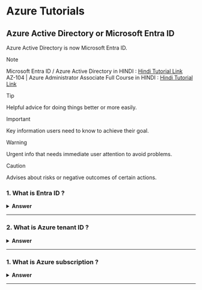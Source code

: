 # Azure Tutorials
## Azure Active Directory or Microsoft Entra ID
Azure Active Directory is now Microsoft Entra ID.

> [!NOTE]
> Microsoft Entra ID / Azure Active Directory in HINDI : [Hindi Tutorial Link](https://www.youtube.com/playlist?list=PLUGuCqrhcwZzht4r2sbByidApmrvEjL9m)  
> AZ-104 | Azure Administrator Associate Full Course in HINDI : [Hindi Tutorial Link](https://www.youtube.com/playlist?list=PLdjivcdVUZLap0DKDKFBYLNrNDYKQg08I)

> [!TIP]
> Helpful advice for doing things better or more easily.

> [!IMPORTANT]
> Key information users need to know to achieve their goal.

> [!WARNING]
> Urgent info that needs immediate user attention to avoid problems.

> [!CAUTION]
> Advises about risks or negative outcomes of certain actions.

### 1. What is Entra ID ?

<details><summary><b>Answer</b></summary>
<p>

#### 
```
Microsoft has changed the name of the uh the directory service of Azure that we formerly known as the Azure AD to the intra ID. Microsoft intra ID is a foundational product of Microsoft Intra. It provides the essential identity, authentication, policy, and protection to secure employees, devices, and enterprise apps and resources.

Microsoft Entra ID is a cloud-based identity and access management solution. It's a directory and identity management service that operates in the cloud and offers authentication and authorization services to various Microsoft services, such as Microsoft 365, Dynamics 365, and Microsoft Azure.
```
**Entra** : https://learn.microsoft.com/en-us/entra/fundamentals/what-is-entra  
**Hindi Tutorial :** https://www.youtube.com/watch?v=xEvSFyXBX58&list=PLUGuCqrhcwZzht4r2sbByidApmrvEjL9m&index=2
 ![entra-product-family](https://learn.microsoft.com/en-us/entra/fundamentals/media/what-is-entra/entra-product-family.png)
 ![Azure_Active_Drectory](https://raw.githubusercontent.com/piyalidas10/Azure/refs/heads/main/images/Azure_Active_Drectory.png)
 
</p>
</details>

---

### 2. What is Azure tenant ID ?

<details><summary><b>Answer</b></summary>
<p>

#### 
```
An Azure subscription grants you access to the Azure services and to the Azure Platform Management Portal. So whenever you create an account in the Azure portal, you have to purchase a subscription in order to access any Azure services. So without subscription you won't be able to access any Azure services or manage them.  
The subscription holder manages services like Windows Azure, SQL, Azure storage, virtual machines. So all these services can only be accessed by the account holder who is having an access onto the subscription.
An Azure subscription has a trust relationship with Azure Active Directory or Azure AD, which means that the subscription trusts Azure HD to authenticate users, services and devices. So when you create the account in the Azure portal, first time you get the subscription. Along with that, you get the default Active Directory. So that's the Azure activity tenant you get with the subscription. So that subscription is tied to the Azure Active Directory. So it uses that Azure Active Directory for authenticating user accounts which are configured in the directory. So you can configure those accounts which are configured in the Azure Active Directory to access the resources in the subscription.  
Multiple subscriptions can trust the same Azure Active Directory, but each subscription can only trust a single directory. So you can have more than one subscription and they all can be tied to the same Azure Active Directory tenant. So they all can use the same Active Directory. So it means the user accounts which are configured in your Azure Active Directory, you can provide those account access onto all of the subscription that you create and link to this Azure Ready tenant.** However, one subscription can only be tied to one Azure Active Directory. You cannot link a single subscription with more than one tenant.**
Now you have to keep in mind that if your subscription expires, you lose access to all the resources associated with that subscription because all the resources are created within that subscription and you access all those resources or configure or manage those resources and that subscription. So if that subscription get expired, you will lose access on all the resources which are within that subscription.
Multiple subscriptions are created to separate production dev test workloads or for separate billings. So while there is a requirement when you need to have more than one subscription, it may be because you want to separate your workloads. The virtual machine in a subscription by default. Do not communicate with the virtual machine and the different subscription. Unless you are creating VPN gateways between the subscription in order to join them. Also, each subscription are billed separately so you can have a different subscription when you have a different business unit and whose billing you want to track so you can have a different subscription for that business unit.
```
**Tenant :** https://learn.microsoft.com/en-us/entra/external-id/tenant-configurations  
**Create a new Tanant :** https://learn.microsoft.com/en-us/entra/fundamentals/create-new-tenant  
**Hindi Tutorial :** https://www.youtube.com/watch?v=mVV_4O_QPI0&list=PLUGuCqrhcwZzht4r2sbByidApmrvEjL9m&index=3
 ![ Azure landing zone architecture](https://learn.microsoft.com/en-us/azure/cloud-adoption-framework/ready/landing-zone/design-area/media/azure-scopes-billing.svg)
 
</p>
</details>

---

### 1. What is Azure subscription ?

<details><summary><b>Answer</b></summary>
<p>

#### 
```
An Azure subscription grants you access to the Azure services and to the Azure Platform Management Portal. So whenever you create an account in the Azure portal, you have to purchase a subscription in order to access any Azure services. So without subscription you won't be able to access any Azure services or manage them.  
The subscription holder manages services like Windows Azure, SQL, Azure storage, virtual machines. So all these services can only be accessed by the account holder who is having an access onto the subscription.  
An Azure subscription has a trust relationship with Azure Active Directory or Azure AD, which means that the subscription trusts Azure HD to authenticate users, services and devices. So when you create the account in the Azure portal, first time you get the subscription. Along with that, you get the default Active Directory. So that's the Azure activity tenant you get with the subscription. So that subscription is tied to the Azure Active Directory. So it uses that Azure Active Directory for authenticating user accounts which are configured in the directory. So you can configure those accounts which are configured in the Azure Active Directory to access the resources in the subscription.
Multiple subscriptions can trust the same Azure Active Directory, but each subscription can only trust a single directory. So you can have more than one subscription and they all can be tied to the same Azure Active Directory tenant. So they all can use the same Active Directory. So it means the user accounts which are configured in your Azure Active Directory, you can provide those account access onto all of the subscription that you create and link to this Azure Ready tenant. However, one subscription can only be tied to one Azure Active Directory. You cannot link a single subscription with more than one tenant. Now you have to keep in mind that if your subscription expires, you lose access to all the resources associated with that subscription because all the resources are created within that subscription and you access all those resources or configure or manage those resources and that subscription.
So if that subscription get expired, you will lose access on all the resources which are within that subscription.
Multiple subscriptions are created to separate production dev test workloads or for separate billings. So while there is a requirement when you need to have more than one subscription, it may be because you want to separate your workloads. The virtual machine in a subscription by default. Do not communicate with the virtual machine and the different subscription. Unless you are creating VPN gateways between the subscription in order to join them. Also, each subscription are billed separately so you can have a different subscription when you have a different business unit and whose billing you want to track so you can have a different subscription for that business unit.

Now this is a diagram where you can see that the a single Azure ad tenant account is having three subscription linked. So the dev subscription is hosting all the resources which belongs to a development environment. The test subscription holds all the resources belong to the test environment while the production subscription are having all the resources that belongs to the production environment. And all these subscriptions are separate from each other, but they are linked to a single tenant. So the user which are configured in the tenant can access all three subscription according to the permission assigned for that user. So the billing for those resources will be separate for each subscription. So that will help you in identifying the users of the of the subscription which are being used by your different business units.
```
**Entra** : https://learn.microsoft.com/en-us/entra/fundamentals/what-is-entra  
![Azure subscriptions](https://raw.githubusercontent.com/piyalidas10/Azure/refs/heads/main/images/Azure_Subscription.png)
 
</p>
</details>

---

